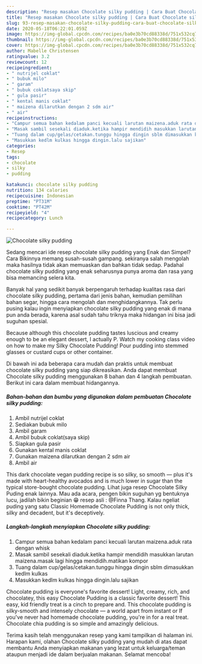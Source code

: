 ```yaml
---
description: "Resep masakan Chocolate silky pudding | Cara Buat Chocolate silky pudding Yang Sedap"
title: "Resep masakan Chocolate silky pudding | Cara Buat Chocolate silky pudding Yang Sedap"
slug: 93-resep-masakan-chocolate-silky-pudding-cara-buat-chocolate-silky-pudding-yang-sedap
date: 2020-05-18T06:22:01.059Z
image: https://img-global.cpcdn.com/recipes/ba0e3b70cd88338d/751x532cq70/chocolate-silky-pudding-foto-resep-utama.jpg
thumbnail: https://img-global.cpcdn.com/recipes/ba0e3b70cd88338d/751x532cq70/chocolate-silky-pudding-foto-resep-utama.jpg
cover: https://img-global.cpcdn.com/recipes/ba0e3b70cd88338d/751x532cq70/chocolate-silky-pudding-foto-resep-utama.jpg
author: Mabelle Christensen
ratingvalue: 3.2
reviewcount: 12
recipeingredient:
- " nutrijel coklat"
- " bubuk milo"
- " garam"
- " bubuk coklatsaya skip"
- " gula pasir"
- " kental manis coklat"
- " maizena dilarutkan dengan 2 sdm air"
- " air"
recipeinstructions:
- "Campur semua bahan kedalam panci kecuali larutan maizena.aduk rata dengan whisk"
- "Masak sambil sesekali diaduk.ketika hampir mendidih masukkan larutan maizena.masak lagi hingga mendidih.matikan kompor"
- "Tuang dalam cup/gelas/cetakan.tunggu hingga dingin sblm dimasukkan kedlm kulkas"
- "Masukkan kedlm kulkas hingga dingin.lalu sajikan"
categories:
- Resep
tags:
- chocolate
- silky
- pudding

katakunci: chocolate silky pudding 
nutrition: 134 calories
recipecuisine: Indonesian
preptime: "PT31M"
cooktime: "PT42M"
recipeyield: "4"
recipecategory: Lunch

---
```



![Chocolate silky pudding](https://img-global.cpcdn.com/recipes/ba0e3b70cd88338d/751x532cq70/chocolate-silky-pudding-foto-resep-utama.jpg)

Sedang mencari ide resep chocolate silky pudding yang Enak dan Simpel? Cara Bikinnya memang susah-susah gampang. sekiranya salah mengolah maka hasilnya tidak akan memuaskan dan bahkan tidak sedap. Padahal chocolate silky pudding yang enak seharusnya punya aroma dan rasa yang bisa memancing selera kita.

Banyak hal yang sedikit banyak berpengaruh terhadap kualitas rasa dari chocolate silky pudding, pertama dari jenis bahan, kemudian pemilihan bahan segar, hingga cara mengolah dan menghidangkannya. Tak perlu pusing kalau ingin menyiapkan chocolate silky pudding yang enak di mana pun anda berada, karena asal sudah tahu triknya maka hidangan ini bisa jadi suguhan spesial.

Because although this chocolate pudding tastes luscious and creamy enough to be an elegant dessert, I actually P. Watch my cooking class video on how to make my Silky Chocolate Pudding! Pour pudding into stemmed glasses or custard cups or other container.


Di bawah ini ada beberapa cara mudah dan praktis untuk membuat chocolate silky pudding yang siap dikreasikan. Anda dapat membuat Chocolate silky pudding menggunakan 8 bahan dan 4 langkah pembuatan. Berikut ini cara dalam membuat hidangannya.

<!--inarticleads1-->

##### Bahan-bahan dan bumbu yang digunakan dalam pembuatan Chocolate silky pudding:

1. Ambil  nutrijel coklat
1. Sediakan  bubuk milo
1. Ambil  garam
1. Ambil  bubuk coklat(saya skip)
1. Siapkan  gula pasir
1. Gunakan  kental manis coklat
1. Gunakan  maizena dilarutkan dengan 2 sdm air
1. Ambil  air


This dark chocolate vegan pudding recipe is so silky, so smooth — plus it&#39;s made with heart-healthy avocados and is much lower in sugar than the typical store-bought chocolate pudding. Lihat juga resep Chocolate Silky Puding enak lainnya. Mau ada acara, pengen bikin suguhan yg bentuknya lucu, jadilah bikin beginian 😁 resep asli : @Finna Thang. Kalau ngeliat puding yang satu Classic Homemade Chocolate Pudding is not only thick, silky and decadent, but it&#39;s deceptively. 

<!--inarticleads2-->

##### Langkah-langkah menyiapkan Chocolate silky pudding:

1. Campur semua bahan kedalam panci kecuali larutan maizena.aduk rata dengan whisk
1. Masak sambil sesekali diaduk.ketika hampir mendidih masukkan larutan maizena.masak lagi hingga mendidih.matikan kompor
1. Tuang dalam cup/gelas/cetakan.tunggu hingga dingin sblm dimasukkan kedlm kulkas
1. Masukkan kedlm kulkas hingga dingin.lalu sajikan


Chocolate pudding is everyone&#39;s favorite dessert! Light, creamy, rich, and chocolatey, this easy Chocolate Pudding is a classic favorite dessert! This easy, kid friendly treat is a cinch to prepare and. This chocolate pudding is silky-smooth and intensely chocolate — a world apart from instant or If you&#39;ve never had homemade chocolate pudding, you&#39;re in for a real treat. Chocolate chia pudding is so simple and amazingly delicious. 

Terima kasih telah menggunakan resep yang kami tampilkan di halaman ini. Harapan kami, olahan Chocolate silky pudding yang mudah di atas dapat membantu Anda menyiapkan makanan yang lezat untuk keluarga/teman ataupun menjadi ide dalam berjualan makanan. Selamat mencoba!
